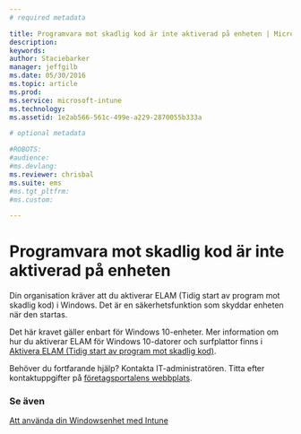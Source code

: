 ```yaml
---
# required metadata

title: Programvara mot skadlig kod är inte aktiverad på enheten | Microsoft Intune
description:
keywords:
author: Staciebarker
manager: jeffgilb
ms.date: 05/30/2016
ms.topic: article
ms.prod:
ms.service: microsoft-intune
ms.technology:
ms.assetid: 1e2ab566-561c-499e-a229-2870055b333a

# optional metadata

#ROBOTS:
#audience:
#ms.devlang:
ms.reviewer: chrisbal
ms.suite: ems
#ms.tgt_pltfrm:
#ms.custom:

---
```



# Programvara mot skadlig kod är inte aktiverad på enheten

Din organisation kräver att du aktiverar ELAM (Tidig start av program mot skadlig kod) i Windows. Det är en säkerhetsfunktion som skyddar enheten när den startas. 

Det här kravet gäller enbart för Windows 10-enheter. Mer information om hur du aktiverar ELAM för Windows 10-datorer och surfplattor finns i [Aktivera ELAM (Tidig start av program mot skadlig kod)](https://gallery.technet.microsoft.com/How-to-turn-on-Early-84552ec5).

Behöver du fortfarande hjälp? Kontakta IT-administratören. Titta efter kontaktuppgifter på [företagsportalens webbplats](http://portal.manage.microsoft.com).

### Se även
[Att använda din Windowsenhet med Intune](using-your-windows-device-with-intune.md)

<!--HONumber=Jun16_HO2-->


